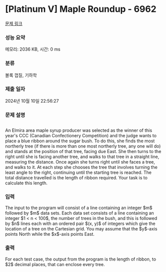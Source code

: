 # [Platinum V] Maple Roundup - 6962 

[문제 링크](https://www.acmicpc.net/problem/6962) 

### 성능 요약

메모리: 2036 KB, 시간: 0 ms

### 분류

볼록 껍질, 기하학

### 제출 일자

2024년 10월 10일 22:56:27

### 문제 설명

<p style="text-align: center;"><img alt="" src=""></p>

<p>An Elmira area maple syrup producer was selected as the winner of this year's CCC (Canadian Confectionery Competition) and the judge wants to place a blue ribbon around the sugar bush. To do this, she finds the most northerly tree (if there is more than one most northerly tree, any one will do) and stands at the position of that tree, facing due East. She then turns to the right until she is facing another tree, and walks to that tree in a straight line, measuring the distance. Once again she turns right until she faces a tree, and walks to it. At each step she chooses the tree that involves turning the least angle to the right, continuing until the starting tree is reached. The total distance travelled is the length of ribbon required. Your task is to calculate this length.</p>

### 입력 

 <p>The input to the program will consist of a line containing an integer $m$ followed by $m$ data sets. Each data set consists of a line containing an integer $1 < n < 100$, the number of trees in the bush, and this is followed by $n$ lines each with an ordered pair $(x, y)$ of integers which give the location of a tree on the Cartesian grid. You may assume that the $y$-axis points North while the $x$-axis points East.</p>

### 출력 

 <p>For each test case, the output from the program is the length of ribbon, to $2$ decimal places, that can enclose every tree.</p>

